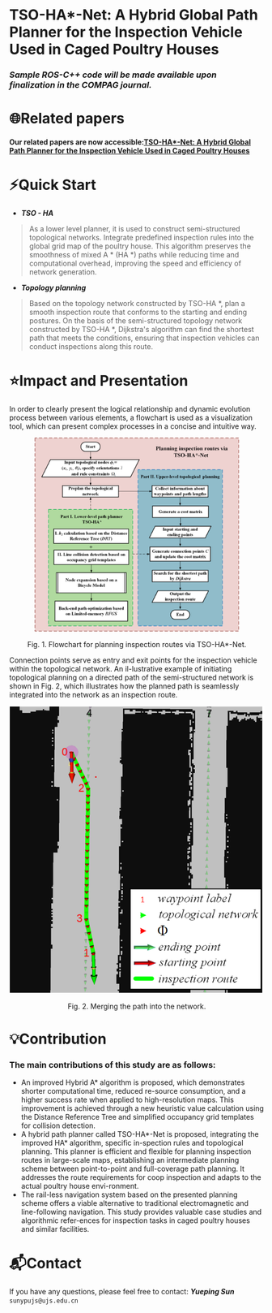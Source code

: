 # TSO-HA*-Net: A Hybrid Global Path Planner for the Inspection Vehicle Used in Caged Poultry Houses
### *Sample ROS-C++ code will be made available upon finalization in the COMPAG journal.*

# 🌐Related papers
#### Our related papers are now accessible:[TSO-HA*-Net: A Hybrid Global Path Planner for the Inspection Vehicle Used in Caged Poultry Houses]()

# ⚡Quick Start
*  ***TSO - HA***
> As a lower level planner, it is used to construct semi-structured topological networks. Integrate predefined inspection rules into the global grid map of the poultry house. This algorithm preserves the smoothness of mixed A * (HA *) paths while reducing time and computational overhead, improving the speed and efficiency of network generation.
*  ***Topology planning***
> Based on the topology network constructed by TSO-HA *, plan a smooth inspection route that conforms to the starting and ending postures. On the basis of the semi-structured topology network constructed by TSO-HA *, Dijkstra's algorithm can find the shortest path that meets the conditions, ensuring that inspection vehicles can conduct inspections along this route.


# ⭐Impact and Presentation
In order to clearly present the logical relationship and dynamic evolution process between various elements, a flowchart is used as a visualization tool, which can present complex processes in a concise and intuitive way.

<p align="center">
<img src="https://github.com/UJS-Cyber-Lab/TSO-HAstar-Net/blob/main/picture/Flowchart%20for%20planning%20inspection%20routes%20via%20TSO-HA-Net.png" width="80%" height="80%"> 
</p>

<p align="center">Fig. 1. Flowchart for planning inspection routes via TSO-HA*-Net.</p>

Connection points serve as entry and exit points for the inspection vehicle within the topological network. An il-lustrative example of initiating topological planning on a directed path of the semi-structured network is shown in Fig. 2, which illustrates how the planned path is seamlessly integrated into the network as an inspection route.

<p align="center">
<img src="https://github.com/UJS-Cyber-Lab/TSO-HAstar-Net/blob/main/picture/Merging%20the%20path%20into%20the%20network/a.png" width="100%" height="100%"> 
</p>
<p align="center">Fig. 2. Merging the path into the network.</p>

# 💡Contribution
### The main contributions of this study are as follows:
*  An improved Hybrid A* algorithm is proposed, which demonstrates shorter computational time, reduced re-source consumption, and a higher success rate when applied to high-resolution maps. This improvement is achieved through a new heuristic value calculation using the Distance Reference Tree and simplified occupancy grid templates for collision detection.
*  A hybrid path planner called TSO-HA*-Net is proposed, integrating the improved HA* algorithm, specific in-spection rules and topological planning. This planner is efficient and flexible for planning inspection routes in large-scale maps, establishing an intermediate planning scheme between point-to-point and full-coverage path planning. It addresses the route requirements for coop inspection and adapts to the actual poultry house envi-ronment.
*  The rail-less navigation system based on the presented planning scheme offers a viable alternative to traditional electromagnetic and line-following navigation. This study provides valuable case studies and algorithmic refer-ences for inspection tasks in caged poultry houses and similar facilities. 


# 📬Contact

  If you have any questions, please feel free to contact: ***Yueping Sun*** ``sunypujs@ujs.edu.cn``


